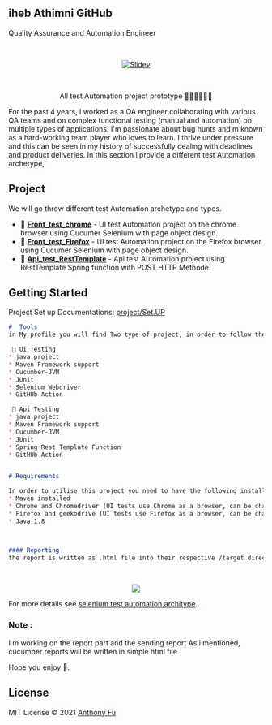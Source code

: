 ## iheb Athimni GitHub 
Quality Assurance and Automation Engineer

<br>
<p align="center">
<a href="https://testexecution.wixsite.com/ihebathimni" target="_blank">
<img src="https://miro.medium.com/max/1400/0*WYN3rttxR4q4zJ7z.png" alt="Slidev" />
</a>
</p>

<br>
<p align="center">
All test Automation project prototype 🧑‍💻👩‍💻👨‍💻
</p>


For the past 4 years, I worked as a QA engineer collaborating with various QA teams and on complex functional testing (manual and automation) on multiple types of applications.
I'm passionate about bug hunts and m known as a hard-working team player who loves to learn. 
I thrive under pressure and this can be seen in my history of successfully dealing with deadlines and product deliveries.
In this section i provide a different test Automation archetype, 

## Project 
  
We will go throw different test Automation archetype and types. 

- 🌟 [**Front_test_chrome**](https://github.com/iheb-athimni/Front_test_chrome) - UI test Automation project on the chrome browser using Cucumer Selenium with page object design.
- 🌟 [**Front_test_Firefox**](https://github.com/iheb-athimni/Front_test_Firefox) - UI test Automation project on the Firefox browser using Cucumer Selenium with page object design.
- 🌟 [**Api_test_RestTemplate**](https://github.com/iheb-athimni/Api_test_RestTemplate) - Api test Automation project using RestTemplate Spring function with POST HTTP Methode.


## Getting Started
Project Set up Documentations: [project/Set.UP](https://testexecution.wixsite.com/ihebathimni/post/selenium-maven-test-automation-project)


```markdown
#  Tools
in My profile you will find Two type of project, in order to follow the prototype you need to have :

 🌟 Ui Testing 
* java project
* Maven Framework support
* Cucumber-JVM
* JUnit
* Selenium Webdriver
* GitHUb Action

 🌟 Api Testing 
* java project
* Maven Framework support
* Cucumber-JVM
* JUnit
* Spring Rest Template Function
* GitHUb Action


# Requirements

In order to utilise this project you need to have the following installed locally:
* Maven installed 
* Chrome and Chromedriver (UI tests use Chrome as a browser, can be changed in config)
* Firefox and geekodrive (UI tests use Firefox as a browser, can be changed in config)
* Java 1.8



#### Reporting
the report is written as .html file into their respective /target directories after a successful run.
```

<br>
<p align="center">
<a href="https://testexecution.wixsite.com/ihebathimni/post/selenium-maven-test-automation-project" target="_blank">
<img src="https://i.giphy.com/media/349qKnoIBHK1i/giphy.gif" />
</a>
</p>


For more details see [selenium test automation architype](https://testexecution.wixsite.com/ihebathimni/post/selenium-maven-test-automation-project)..

### Note :
I m working on the report part and the sending report As i mentioned, cucumber reports will be written in simple html file 

Hope you enjoy 🙂.

## License

MIT License © 2021 [Anthony Fu](https://github.com/antfu)
